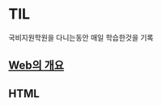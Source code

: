 # TIL
국비지원학원을 다니는동안 매일 학습한것을 기록
## [Web의 개요](https://github.com/baek4070/TIL/blob/master/%EA%B5%AD%EB%B9%84%EC%A7%80%EC%9B%90%ED%95%99%EC%9B%90/2021.09.06%20%EC%B2%AB%EB%82%A0/README.md)
## HTML
